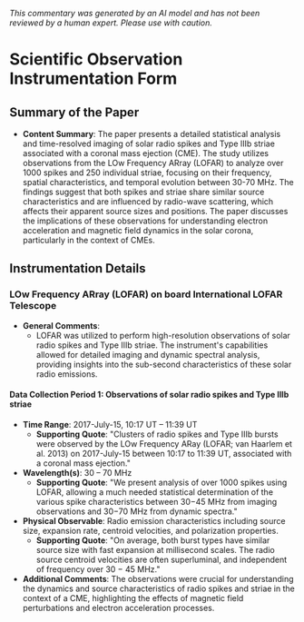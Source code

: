 _This commentary was generated by an AI model and has not been reviewed by a human expert. Please use with caution._

# Scientific Observation Instrumentation Form

## Summary of the Paper
- **Content Summary**: The paper presents a detailed statistical analysis and time-resolved imaging of solar radio spikes and Type IIIb striae associated with a coronal mass ejection (CME). The study utilizes observations from the LOw Frequency ARray (LOFAR) to analyze over 1000 spikes and 250 individual striae, focusing on their frequency, spatial characteristics, and temporal evolution between 30-70 MHz. The findings suggest that both spikes and striae share similar source characteristics and are influenced by radio-wave scattering, which affects their apparent source sizes and positions. The paper discusses the implications of these observations for understanding electron acceleration and magnetic field dynamics in the solar corona, particularly in the context of CMEs.

## Instrumentation Details

### LOw Frequency ARray (LOFAR) on board International LOFAR Telescope
- **General Comments**:
   - LOFAR was utilized to perform high-resolution observations of solar radio spikes and Type IIIb striae. The instrument's capabilities allowed for detailed imaging and dynamic spectral analysis, providing insights into the sub-second characteristics of these solar radio emissions.

#### Data Collection Period 1: Observations of solar radio spikes and Type IIIb striae
- **Time Range**: 2017-July-15, 10:17 UT – 11:39 UT
   - **Supporting Quote**: "Clusters of radio spikes and Type IIIb bursts were observed by the LOw Frequency ARay (LOFAR; van Haarlem et al. 2013) on 2017-July-15 between 10:17 to 11:39 UT, associated with a coronal mass ejection."
- **Wavelength(s)**: 30 – 70 MHz
   - **Supporting Quote**: "We present analysis of over 1000 spikes using LOFAR, allowing a much needed statistical determination of the various spike characteristics between 30−45 MHz from imaging observations and 30−70 MHz from dynamic spectra."
- **Physical Observable**: Radio emission characteristics including source size, expansion rate, centroid velocities, and polarization properties.
   - **Supporting Quote**: "On average, both burst types have similar source size with fast expansion at millisecond scales. The radio source centroid velocities are often superluminal, and independent of frequency over 30 − 45 MHz."
- **Additional Comments**: The observations were crucial for understanding the dynamics and source characteristics of radio spikes and striae in the context of a CME, highlighting the effects of magnetic field perturbations and electron acceleration processes.
